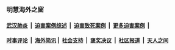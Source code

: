 
### 明慧海外之窗

####  [武汉肺炎](indexes/365.md?t=03172000) &nbsp;|&nbsp;  [迫害案例综述](indexes/328.md?t=03172000) &nbsp;|&nbsp; [迫害致死案例](indexes/277.md?t=03172000)  &nbsp;|&nbsp; [更多迫害案例](indexes/81.md?t=03172000)  &nbsp;|&nbsp; 
####  [时事评论](indexes/19.md?t=03172000) &nbsp;|&nbsp; [海外简讯](indexes/245.md?t=03172000)&nbsp;|&nbsp;  [社会支持](indexes/140.md?t=03172000) &nbsp;|&nbsp; [褒奖决议](indexes/282.md?t=03172000) &nbsp;|&nbsp; [社区报道](indexes/91.md?t=03172000)  &nbsp;|&nbsp; [天人之间](indexes/78.md?t=03172000) 

